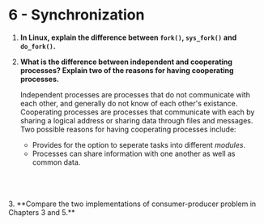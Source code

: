 # 6 - Synchronization

1. **In Linux, explain the difference between `fork()`, `sys_fork()` and `do_fork()`.**

2. **What is the difference between independent and cooperating processes? Explain two of the reasons for having cooperating processes.**

    Independent processes are processes that do not communicate with each other, and generally do not know of each other's existance. Cooperating processes are processes that communicate with each by sharing a logical address or sharing data through files and messages. Two possible reasons for having cooperating processes include:
    * Provides for the option to seperate tasks into different _modules_. 
    * Processes can share information with one another as well as common data.
<br>
<br>
<br>
3. **Compare the two implementations of consumer-producer problem in Chapters 3 and 5.**
